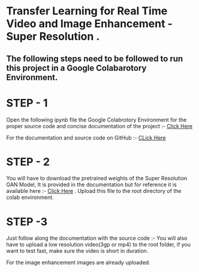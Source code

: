 # Transfer Learning for Real Time Video and Image Enhancement - Super Resolution .

## The following steps need to be followed to run this project in a Google Colabarotory Environment.

# STEP - 1

Open the following ipynb file the Google Colabrotory Environment for the proper source code and concise documentation of the project :-  [Click Here](https://colab.research.google.com/drive/1LvD_6S9iPQIaL0A2r4JYE28ZsvguBGBy?usp=sharing)

For the documentation and source code on GitHub :- [CLick Here](https://github.com/PranavShekhar13/MercuryAI/blob/main/RealTimeImage%26Video.ipynb)

# STEP - 2

You will have to download the pretrained weights of the Super Resolution GAN Model, It is provided in the documentation but for reference it is available here :- [Click Here](https://drive.google.com/drive/folders/1eb9VCgNFcuuWWEd8HdysX5-FtIX8guPf?usp=sharin) . Upload this file to the root directory of the colab environment.

# STEP -3

Just follow along the documentation with the source code :- You will also have to upload a low resolution video(3gp or mp4) to the root folder, if you want to test fast, make sure the video is short in duration.

For the image enhancement images are already uploaded.
